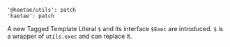 ```
'@haetae/utils': patch
'haetae': patch
```

A new Tagged Template Literal `$` and its interface `$Exec` are introduced. `$` is a wrapper of `utils.exec` and can replace it.
